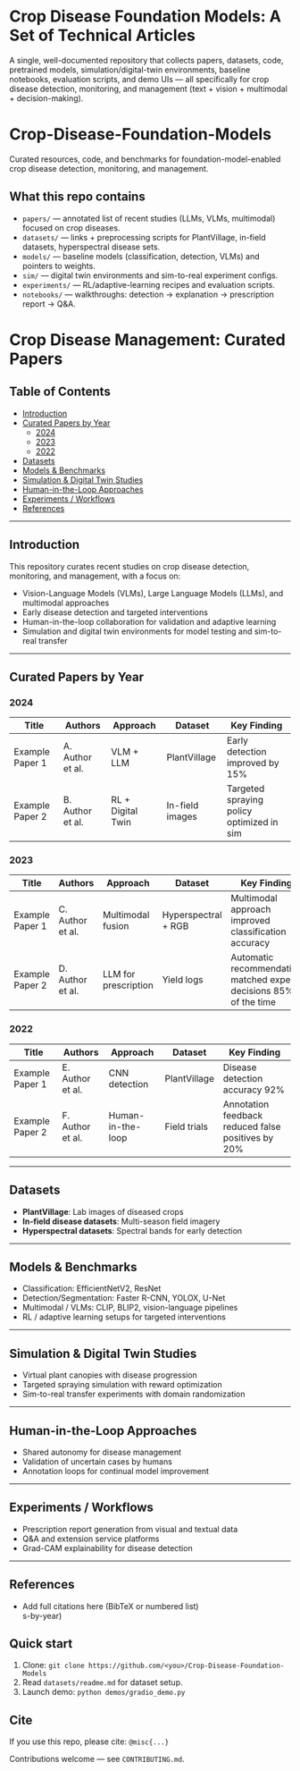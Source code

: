 # Crop Disease Foundation Models: A Set of Technical Articles

A single, well-documented repository that collects papers, datasets, code, pretrained models, simulation/digital-twin environments, baseline notebooks, evaluation scripts, and demo UIs — all specifically for crop disease detection, monitoring, and management (text + vision + multimodal + decision-making).

# Crop-Disease-Foundation-Models

Curated resources, code, and benchmarks for foundation-model-enabled crop disease detection, monitoring, and management.

## What this repo contains
- `papers/` — annotated list of recent studies (LLMs, VLMs, multimodal) focused on crop diseases.
- `datasets/` — links + preprocessing scripts for PlantVillage, in-field datasets, hyperspectral disease sets.
- `models/` — baseline models (classification, detection, VLMs) and pointers to weights.
- `sim/` — digital twin environments and sim-to-real experiment configs.
- `experiments/` — RL/adaptive-learning recipes and evaluation scripts.
- `notebooks/` — walkthroughs: detection → explanation → prescription report → Q&A.

# Crop Disease Management: Curated Papers

## Table of Contents
- [Introduction](#introduction)
- [Curated Papers by Year](#curated-papers-by-year)
  - [2024](#2024)
  - [2023](#2023)
  - [2022](#2022)
- [Datasets](#datasets)
- [Models & Benchmarks](#models--benchmarks)
- [Simulation & Digital Twin Studies](#simulation--digital-twin-studies)
- [Human-in-the-Loop Approaches](#human-in-the-loop-approaches)
- [Experiments / Workflows](#experiments--workflows)
- [References](#references)

---

## Introduction
This repository curates recent studies on crop disease detection, monitoring, and management, with a focus on:
- Vision-Language Models (VLMs), Large Language Models (LLMs), and multimodal approaches  
- Early disease detection and targeted interventions  
- Human-in-the-loop collaboration for validation and adaptive learning  
- Simulation and digital twin environments for model testing and sim-to-real transfer  

---

## Curated Papers by Year

### 2024

| Title | Authors | Approach | Dataset | Key Finding |
|-------|--------|---------|--------|------------|
| Example Paper 1 | A. Author et al. | VLM + LLM | PlantVillage | Early detection improved by 15% |
| Example Paper 2 | B. Author et al. | RL + Digital Twin | In-field images | Targeted spraying policy optimized in sim |

### 2023

| Title | Authors | Approach | Dataset | Key Finding |
|-------|--------|---------|--------|------------|
| Example Paper 1 | C. Author et al. | Multimodal fusion | Hyperspectral + RGB | Multimodal approach improved classification accuracy |
| Example Paper 2 | D. Author et al. | LLM for prescription | Yield logs | Automatic recommendation matched expert decisions 85% of the time |

### 2022

| Title | Authors | Approach | Dataset | Key Finding |
|-------|--------|---------|--------|------------|
| Example Paper 1 | E. Author et al. | CNN detection | PlantVillage | Disease detection accuracy 92% |
| Example Paper 2 | F. Author et al. | Human-in-the-loop | Field trials | Annotation feedback reduced false positives by 20% |

---

## Datasets
- **PlantVillage**: Lab images of diseased crops  
- **In-field disease datasets**: Multi-season field imagery  
- **Hyperspectral datasets**: Spectral bands for early detection  

---

## Models & Benchmarks
- Classification: EfficientNetV2, ResNet  
- Detection/Segmentation: Faster R-CNN, YOLOX, U-Net  
- Multimodal / VLMs: CLIP, BLIP2, vision-language pipelines  
- RL / adaptive learning setups for targeted interventions  

---

## Simulation & Digital Twin Studies
- Virtual plant canopies with disease progression  
- Targeted spraying simulation with reward optimization  
- Sim-to-real transfer experiments with domain randomization  

---

## Human-in-the-Loop Approaches
- Shared autonomy for disease management  
- Validation of uncertain cases by humans  
- Annotation loops for continual model improvement  

---

## Experiments / Workflows
- Prescription report generation from visual and textual data  
- Q&A and extension service platforms  
- Grad-CAM explainability for disease detection  

---

## References
- Add full citations here (BibTeX or numbered list)  
s-by-year)

## Quick start
1. Clone: `git clone https://github.com/<you>/Crop-Disease-Foundation-Models`
2. Read `datasets/readme.md` for dataset setup.
3. Launch demo: `python demos/gradio_demo.py`

## Cite
If you use this repo, please cite: `@misc{...}`

Contributions welcome — see `CONTRIBUTING.md`.
